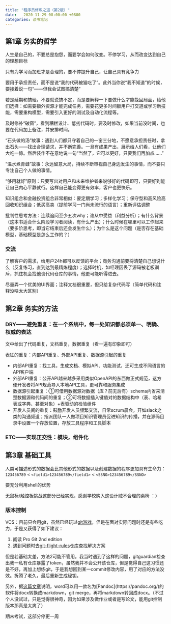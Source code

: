 ```yaml
---
title: "程序员修炼之道（第2版）"
date:   2020-11-29 08:00:00 +0800
categories: 读书笔记
---
```


## 第1章 务实的哲学

人生是自己的，不要总是抱怨，而要学会如何改变。不停学习，从而改变达到自己的理想目标

只有为学习而加班才是合理的，要不停提升自己，让自己具有竞争力

要用于承担责任，而不是说“我的代码被猫吃了”。此外当你说“我不知道”的时候，要接着说一句“——但我会试图搞清楚”

若是延期和搞砸，不要就说搞不定，而是要解释一下要做什么才能挽回局面，给他们选择：如需要额外资源才能完成任务，需要花更多时间额用户打交道或学习新技能，需要重构模型，需要引入更好的测试及自动化流程等。

及时修补“破窗”，看到糟糕设计、低劣代码时，要及时修改，如果当前没时间，也要在代码加上备注，并安排时间。

“石头做的汤”故事：遇到人们都只守着自己的一亩三分地，不愿意承担责任时，拿出石头——找出合理请求，并不断完善。一旦有成果产出，展示给人们看，让他们大吃一惊。然后装作不在意地说一句“当然了，它可以更好，只要我们再加点……”

“温水煮青蛙”故事：永远留意大局，持续不断审视自己身边发生的事情，而不要只专注自己个人做的事情。

“够用就好”原则：只要写出对用户和未来维护者来说够好的代码即可，只要好到能让自己内心平静就行。这样自己能变得更有效率，客户也更快乐。

知识组合和金融投资组合非常相似：要定期学习；多样化学习；保守型和高风险高回收知识组合；低买高卖（提前学习一门尚未流行的语言）；重新评估调整

批判性思考方法：连续追问至少五次why；谁从中受益（利益分析）；有什么背景（这本书适合什么阶段学习者阅读，有什么产出）；什么时候在哪里可以工作起来（要多阶思考，即当它结束后还会发生什么）；为什么是这个问题（是否存在基础模型，基础模型是怎么工作的？）

### 交流

了解客户的需求，给用户24h都可以反馈的平台；商务沟通前要捋清楚自己想说什么（反复练习，直到达到最精炼程度）；选择时机，如经理因丢了源码被老板训斥，抓住机会找他谈代码仓库的事情，他更可能听得进去。

尽量弄一个优美的UI界面；注释文档很重要，但只给复杂代码写（简单代码和注释没啥太大区别）

## 第2章 务实的方法

### DRY——避免重复：在一个系统中，每一处知识都必须单一、明确、权威的表达

文中给出了代码重复，文档重复，数据重复（看一遍有印象即可）

表征的重复：内部API重复、外部API重复、数据源引起的重复

* 内部API重复：找工具，生成文档、模拟API、功能测试，还可生成不同语言的API客户端
* 外部API重复：公开API越来越多采用类似OpenAPI的东西做正式规范，这方便开发者将API规范导入本地API工具，更可靠和服务集成
* 数据源引起重复：①可借用数据源对数据（库？前无后有）schema内省来清楚数据源和代码间的重复；②可将数据插入键值对的数据结构中（表、哈希表或字典、甚至对象）+表驱动的检验组件
* 开发人员间的重复：鼓励开发人员频繁交流，日常scrum晨会，开如slack之类的沟通频道；指派团队一人做项目知识管理员促进知识的传播，并在源码目录中设置一个存放位置，存放工具程序和工具脚本

### ETC——实现正交性：模块，组件化

## 第3章 基础工具

人类可描述形式的数据会比其他形式的数据以及创建数据的程序更加具有生命力：`123456789` < `<field1>123456789</field1>` < `<SSNO>123456789</SSNO>` 

要充分利用shell的优势

无鼠标/触控板挑战这部分已经实现，感谢学校购入这设计贼不合理的桌椅 ：）

### 版本控制

VCS：目前只会用git，虽然已经玩过[git游戏](https://learngitbranching.js.org/?locale=zh_CN)，但是在面对实际问题时还是有些吃力，于是又获得了如下建议：

1. 阅读 Pro Git 2nd edition
2. 遇到问题时去[git-flight-rules](https://github.com/k88hudson/git-flight-rules)仓库查找解决方案

但是若基础太差，方法2可能不管用。我当时遇到了这样的问题，gitguardian检查出我一私有仓库暴露了token，虽然我并不会公开该仓库，但是觉得自己这习惯还是不好，再加上想练git，于是我想回到某一commit修改内容，用了对应的方法没效。折腾了老久，最后重新生成秘钥。

另外，据[这篇文章](https://blog.martinfenner.org/2014/08/25/using-microsoft-word-with-git/#:~:text=Git%20can't%20merge%20binary,a%20format%20that%20git%20understands.&text=This%20would%20also%20work%20with,the%20markup%20of%20these%20formats.)说明，word可以用一款名为[Pandoc](https://pandoc.org/)的软件将docx转换成markdown，git merge，再将markdown转回成docx。（不过个人没试过，只是觉得很神奇，因为如果涉及做作业或者是写论文，能用git控制版本那真是太爽了）

期末考试，这部分停更一周